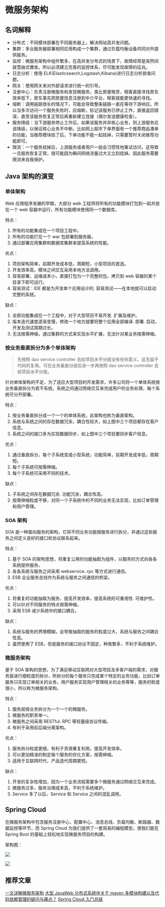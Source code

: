 # 微服务架构

## 名词解释

- 分布式：不同模块部署在不同服务器上，解决网站高并发问题。
- 集群：多台服务器部署相同应用构成一个集群，通过负载均衡设备共同对外提供服务。
- 监控：微服务架构中组件繁多，在高并发分布式的场景下，故障经常是突然间就雪崩式爆发。所以必须建立完善的监控体系，尽可能发现故障的征兆。
- 日志分析：使用 ELK(Elasticsearch,Logstash,Kibana)进行日志分析排查问题。
- 网关：使用网关来对外部请求进行统一的引导。
- 注册中心：负责注册微服务和发现微服务，类比房屋租赁，租客直接寻找房东效率低下，房东事先把房屋信息注册到中介平台，租客就能更快速的寻找。
- 熔断：调用链路很长的情况下，可能会导致整条链路一直在等待下游响应。所以当多次访问一个服务失败时，应熔断，标记该服务已停止工作，直接返回错误，直至该服务恢复正常后再重新建立连接（偶尔发送健康检查）。
- 服务降级：当下游服务停止工作后，如果该服务并非核心业务，则上游服务应该降级，以保证核心业务不中断。比如网上超市下单界面有一个推荐商品凑单的功能，当推荐模块挂了后，下单功能不能一起挂掉，只需要暂时关闭推荐功能即可。
- 限流：一个服务挂掉后，上游服务或者用户一般会习惯性地重试访问，这导致一旦服务恢复正常，很可能因为瞬间网络流量过大又立刻挂掉。因此服务需要限流来自我保护。

## Java 架构的演变

### 单体架构

Web 应用程序发展的早期，大部分 web 工程师将所有的功能模块打包到一起并放在一个 web 容器中运行，所有功能模块使用同一个数据库。

特点：

1. 所有的功能集成在一个项目工程中。
2. 所有的功能打在一个 war 包部署到服务器。
3. 通过部署应用集群和数据库集群来提高系统的性能。

优点：

1. 项目架构简单，前期开发成本低，周期短，小型项目的首选。
2. 开发效率高，模块之间交互采用本地方法调用。
3. 容易部署，运维成本小，直接打包为一个完整的包，拷贝到 web 容器的某个目录下即可运行。
4. 容易测试：IDE 都是为开发单个应用设计的. 容易测试——在本地就可以启动完整的系统。

缺点：

1. 全部功能集成在一个工程中，对于大型项目不易开发. 扩展及维护。
2. 版本迭代速度逐渐变慢，修改一个地方就要将整个应用全部编译. 部署. 启动，开发及测试周期过长。
3. 无法按需伸缩，通过集群的方式来实现水平扩展，无法针对某业务按需伸缩。

### 按业务垂直拆分为多个单体架构

> 先按照 dao service controller 去给项目水平分层没有任何意义，这无益于代码的复用。可在业务垂直分层后进一步再按照 dao service controller 去给项目水平分层。

针对单体架构的不足，为了适应大型项目的开发需求，许多公司将一个单体系统按业务垂直拆分为若干系统，系统之间通过网络交互来完成用户的业务处理，每个系统可分开部署。

特点：

1. 按业务垂直拆分成一个一个的单体系统，此架构也称为垂直架构。
2. 系统与系统之间的存在数据冗余，耦合性较大，如上图中三个项目都存在客户信息。
3. 系统之间的接口多为实现数据同步，如上图中三个项目要同步客户信息。

优点：

1. 通过垂直拆分，每个子系统变成小型系统，功能简单，前期开发成本低，周期短。
2. 每个子系统可按需伸缩。
3. 每个子系统可采用不同的技术。

缺点：

1. 子系统之间存在数据冗余. 功能冗余，耦合性高。
2. 按需伸缩粒度不够，对同一个子系统中的不同的业务无法实现，比如订单管理和用户管理。

### SOA 架构

SOA 是一种面向服务的架构，它将不同业务功能按服务进行拆分，并通过这些服务之间定义良好的接口和协议联系起来。

特点：

1. 基于 SOA 的架构思想，将重复公用的功能抽取为组件，以服务的方式向各各系统提供服务。
2. 各各系统与服务之间采用 webservice. rpc 等方式进行通信。
3. ESB 企业服务总线作为系统与服务之间通信的桥梁。

优点：

1. 将重复的功能抽取为服务，提高开发效率，提高系统的可重用性. 可维护性。
2. 可以针对不同服务的特点按需伸缩。
3. 采用 ESB 减少系统中的接口耦合。

缺点：

1. 系统与服务的界限模糊，会导致抽取的服务的粒度过大，系统与服务之间耦合性高。
2. 虽然使用了 ESB，但是服务的接口协议不固定，种类繁多，不利于系统维护。

### 微服务架构

基于 SOA 架构的思想，为了满足移动互联网对大型项目及多客户端的需求，对服务层进行细粒度的拆分，所拆分的每个服务只完成某个特定的业务功能，比如订单服务只实现订单相关的业务，用户服务实现用户管理相关的业务等等，服务的粒度很小，所以称为微服务架构。

特点：

1. 服务层按业务拆分为一个一个的微服务。
2. 微服务的职责单一。
3. 微服务之间采用 RESTful. RPC 等轻量级协议传输。
4. 有利于采用前后端分离架构。

优点：

1. 服务拆分粒度更细，有利于资源重复利用，提高开发效率。
2. 可以更加精准的制定每个服务的优化方案，按需伸缩。
3. 适用于互联网时代，产品迭代周期更短。

缺点：

1. 开发的复杂性增加，因为一个业务流程需要多个微服务通过网络交互来完成。
2. 微服务过多，服务治理成本高，不利于系统维护。
3. Service 多了以后，Service 和 Service 之间的混乱调用。

## Spring Cloud

在微服务架构中包含服务注册中心、配置中心、消息总线、负载均衡、断路器、数据监控等环节，而 Spring Cloud 为我们提供了一套简易的编程模型，使我们能在 Spring Boot 的基础上轻松地实现微服务项目的构建。

架构图：

![](@images/spring_cloud_1.png)

![](@images/spring_cloud_2.png)

## 推荐文章

[一文详解微服务架构](https://www.cnblogs.com/skabyy/p/11396571.html)
[大型 JavaWeb 分布式系统中关于 maven 多模块构建以及代码依赖管理的疑问与痛点？](https://www.zhihu.com/question/37344673/answer/443752222)
[Spring Cloud 入门总结](https://zhuanlan.zhihu.com/p/95696180?from_voters_page=true)
